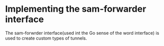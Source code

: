 Implementing the sam-forwarder interface
========================================

The sam-forwrder interface(used int the Go sense of the word interface) is used
to create custom types of tunnels.
